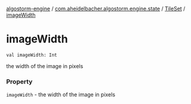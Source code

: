 [algostorm-engine](../../index.md) / [com.aheidelbacher.algostorm.engine.state](../index.md) / [TileSet](index.md) / [imageWidth](.)

# imageWidth

`val imageWidth: Int`

the width of the image in pixels

### Property

`imageWidth` - the width of the image in pixels